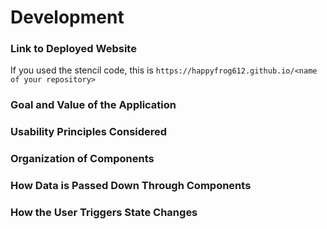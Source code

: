 # Development

### Link to Deployed Website
If you used the stencil code, this is `https://happyfrog612.github.io/<name of your repository>`

### Goal and Value of the Application

### Usability Principles Considered

### Organization of Components

### How Data is Passed Down Through Components

### How the User Triggers State Changes

